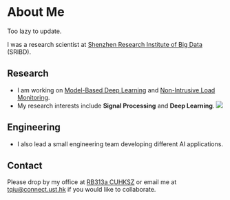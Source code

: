 # About Me

Too lazy to update.

I was a research scientist at [Shenzhen Research Institute of Big Data](http://www.sribd.cn/en) (SRIBD).

<!-- <a href='http://www.sribd.cn/en'><img src='./images/sribd.png' style='width: 8em;'></a> -->

## Research

- I am working on [Model-Based Deep Learning](https://www.weizmann.ac.il/math/yonina/model-based-deep-learning) and [Non-Intrusive Load Monitoring](http://nilmworkshop.org).
- My research interests include **Signal Processing** and **Deep Learning**. <a href='https://scholar.google.com/citations?hl=en&user=rgV2Ez4AAAAJ&view_op=list_works&sortby=pubdate'><img src="https://img.shields.io/endpoint?logo=Google%20Scholar&url=https%3A%2F%2Fcdn.jsdelivr.net%2Fgh%2Fqiutianyu%2Fqiutianyu.github.io@google-scholar-stats%2Fgs_data_shieldsio.json&labelColor=f6f6f6&color=9cf&style=flat&label=citations"></a>

## Engineering

- I also lead a small engineering team developing different AI applications.

## Contact

Please drop by my office at [RB313a CUHKSZ](https://www.cuhk.edu.cn/en) or email me at [tqiu@connect.ust.hk](mailto:tqiu@connect.ust.hk) if you would like to collaborate.
